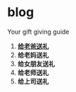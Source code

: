 # blog
Your gift giving guide
1. **[给老爸送礼](www.google.com)**
2. **给老妈送礼**
3. **给女朋友送礼**
4. **给老师送礼**
5. **给上司送礼**
